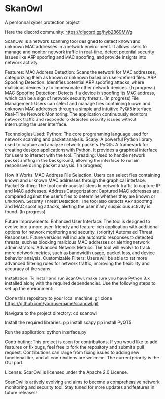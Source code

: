 # SkanOwl
A personnal cyber protection project

Here the discord community: https://discord.gg/hyb2869MWg

ScanOwl is a network scanning tool designed to detect known and unknown MAC addresses in a network environment. It allows users to manage and monitor network traffic in real-time, detect potential security issues like ARP spoofing and MAC spoofing, and provide insights into network activity.

Features:
MAC Address Detection: Scans the network for MAC addresses, categorizing them as known or unknown based on user-defined files.
ARP Spoofing Detection: Identifies potential ARP spoofing attacks, where malicious devices try to impersonate other network devices. (In progress)
MAC Spoofing Detection: Detects if a device is spoofing its MAC address, which can be a sign of network security threats. (In progress)
File Management: Users can select and manage files containing known and unknown MAC addresses through a simple and intuitive PyQt5 interface. 
Real-Time Network Monitoring: The application continuously monitors network traffic and responds to detected security issues without interrupting the user interface.


Technologies Used:
Python: The core programming language used for network scanning and packet analysis.
Scapy: A powerful Python library used to capture and analyze network packets.
PyQt5: A framework for creating desktop applications with Python. It provides a graphical interface for users to interact with the tool.
Threading: Used to handle network packet sniffing in the background, allowing the interface to remain responsive during packet analysis. (In progress)


How It Works:
MAC Address File Selection: Users can select files containing known and unknown MAC addresses through the graphical interface.
Packet Sniffing: The tool continuously listens to network traffic to capture IP and MAC addresses.
Address Categorization: Captured MAC addresses are compared against the user’s files to determine whether they are known or unknown.
Security Threat Detection: The tool also detects ARP spoofing and MAC spoofing attacks, alerting the user if any suspicious activity is found. (In progress)


Future Improvements:
Enhanced User Interface: The tool is designed to evolve into a more user-friendly and feature-rich application with additional options for network monitoring and security. (priority)
Automated Threat Responses: Future versions will include automatic responses to detected threats, such as blocking malicious MAC addresses or alerting network administrators.
Advanced Network Metrics: The tool will evolve to track more network metrics, such as bandwidth usage, packet loss, and device behavior analysis.
Customizable Filters: Users will be able to set more advanced filtering rules for network traffic, improving the flexibility and accuracy of the scans.


Installation:
To install and run ScanOwl, make sure you have Python 3.x installed along with the required dependencies. Use the following steps to set up the environment:

Clone this repository to your local machine:
git clone https://github.com/yourusername/scanowl.git

Navigate to the project directory:
cd scanowl

Install the required libraries:
pip install scapy
pip install PyQT5


Run the application:
python interface.py

Contributing:
This project is open for contributions. If you would like to add features or fix bugs, feel free to fork the repository and submit a pull request.
Contributions can range from fixing issues to adding new functionalities, and all contributions are welcome.
The current priority is the GUI part.

License:
ScanOwl is licensed under the Apache 2.0 License.

ScanOwl is actively evolving and aims to become a comprehensive network monitoring and security tool. Stay tuned for more updates and features in future releases!
